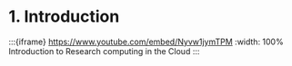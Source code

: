 # 1. Introduction

:::{iframe} https://www.youtube.com/embed/Nyvw1jymTPM
:width: 100%
Introduction to Research computing in the Cloud
:::
